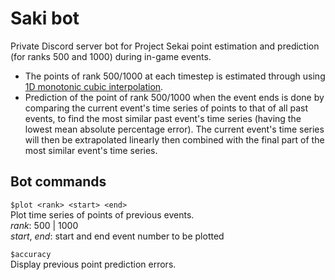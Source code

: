 # Saki bot
Private Discord server bot for Project Sekai point estimation and prediction (for ranks 500 and 1000) during in-game events.   
- The points of rank 500/1000 at each timestep is estimated through using [1D monotonic cubic interpolation](https://docs.scipy.org/doc/scipy/reference/generated/scipy.interpolate.PchipInterpolator.html).   
- Prediction of the point of rank 500/1000 when the event ends is done by comparing the current event's time series of points to that of all past events, to find the most similar past event's time series (having the lowest mean absolute percentage error). The current event's time series will then be extrapolated linearly then combined with the final part of the most similar event's time series.

## Bot commands
`$plot <rank> <start> <end>`   
Plot time series of points of previous events.   
*rank*: 500 | 1000   
*start*, *end*: start and end event number to be plotted   

`$accuracy`   
Display previous point prediction errors. 
